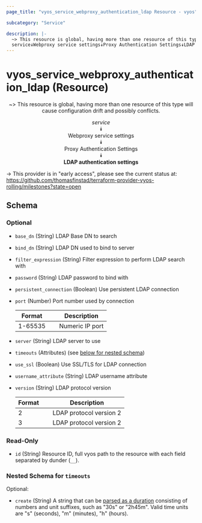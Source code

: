 ```yaml
---
page_title: "vyos_service_webproxy_authentication_ldap Resource - vyos"

subcategory: "Service"

description: |- 
  ~> This resource is global, having more than one resource of this type will cause configuration drift and possibly conflicts.
  service⯯Webproxy service settings⯯Proxy Authentication Settings⯯LDAP authentication settings
---
```


# vyos_service_webproxy_authentication_ldap (Resource)
<center>

~> This resource is global, having more than one resource of this type will cause configuration drift and possibly conflicts.

*service*  
⯯  
Webproxy service settings  
⯯  
Proxy Authentication Settings  
⯯  
**LDAP authentication settings**


</center>

-> This provider is in "early access", please see the current status at: https://github.com/thomasfinstad/terraform-provider-vyos-rolling/milestones?state=open

## Schema

### Optional

- `base_dn` (String) LDAP Base DN to search
- `bind_dn` (String) LDAP DN used to bind to server
- `filter_expression` (String) Filter expression to perform LDAP search with
- `password` (String) LDAP password to bind with
- `persistent_connection` (Boolean) Use persistent LDAP connection
- `port` (Number) Port number used by connection

    |Format   &emsp;|Description      |
    |-----------|-------------------|
    |1-65535  &emsp;|Numeric IP port  |
- `server` (String) LDAP server to use
- `timeouts` (Attributes) (see [below for nested schema](#nestedatt--timeouts))
- `use_ssl` (Boolean) Use SSL/TLS for LDAP connection
- `username_attribute` (String) LDAP username attribute
- `version` (String) LDAP protocol version

    |Format  &emsp;|Description              |
    |----------|---------------------------|
    |2       &emsp;|LDAP protocol version 2  |
    |3       &emsp;|LDAP protocol version 2  |

### Read-Only

- `id` (String) Resource ID, full vyos path to the resource with each field separated by dunder (`__`).

<a id="nestedatt--timeouts"></a>
### Nested Schema for `timeouts`

Optional:

- `create` (String) A string that can be [parsed as a duration](https://pkg.go.dev/time#ParseDuration) consisting of numbers and unit suffixes, such as &#34;30s&#34; or &#34;2h45m&#34;. Valid time units are &#34;s&#34; (seconds), &#34;m&#34; (minutes), &#34;h&#34; (hours).  
